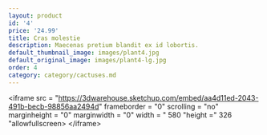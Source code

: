 ```yaml
---
layout: product
id: '4'
price: '24.99'
title: Cras molestie
description: Maecenas pretium blandit ex id lobortis.
default_thumbnail_image: images/plant4.jpg
default_original_image: images/plant4-lg.jpg
order: 4
category: category/cactuses.md
---
```

\<iframe src = "https://3dwarehouse.sketchup.com/embed/aa4d11ed-2043-491b-becb-98856aa2494d" frameborder = "0" scrolling = "no" marginheight = "0" marginwidth = "0" width = " 580 "height =" 326 "allowfullscreen> \</iframe>
